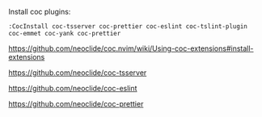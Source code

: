 Install coc plugins:

`:CocInstall coc-tsserver coc-prettier coc-eslint coc-tslint-plugin coc-emmet coc-yank coc-prettier`

https://github.com/neoclide/coc.nvim/wiki/Using-coc-extensions#install-extensions

https://github.com/neoclide/coc-tsserver

https://github.com/neoclide/coc-eslint

https://github.com/neoclide/coc-prettier
